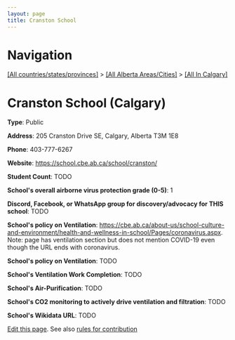 ```yaml
---
layout: page
title: Cranston School
---
```

# Navigation

[[All countries/states/provinces]](../../..) > [[All Alberta Areas/Cities]](../..) > [[All In Calgary]](..)

# Cranston School (Calgary)

**Type**: Public

**Address**: 205 Cranston Drive SE, Calgary, Alberta T3M 1E8

**Phone**: 403-777-6267

**Website**: <https://school.cbe.ab.ca/school/cranston/>

**Student Count**: TODO

**School's overall airborne virus protection grade (0-5)**: 1

**Discord, Facebook, or WhatsApp group for discovery/advocacy for THIS school**: TODO

**School's policy on Ventilation**: <https://cbe.ab.ca/about-us/school-culture-and-environment/health-and-wellness-in-school/Pages/coronavirus.aspx>. Note: page has ventilation section but does not mention COVID-19 even though the URL ends with coronavirus.

**School's policy on Ventilation**: TODO

**School's Ventilation Work Completion**: TODO

**School's Air-Purification**: TODO

**School's CO2 monitoring to actively drive ventilation and filtration**: TODO

**School's Wikidata URL**: TODO


[Edit this page](https://github.com/ventilate-schools/AB/edit/main/./Calgary/Cranston_School.md). See also [rules for contribution](../../../contribution-rules/)